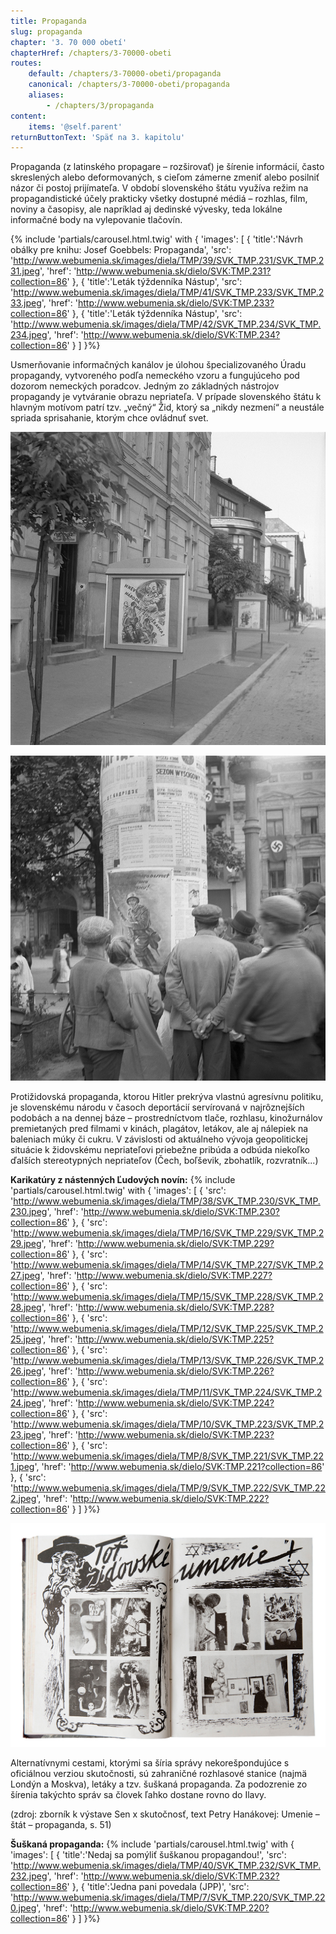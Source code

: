 ```yaml
---
title: Propaganda
slug: propaganda
chapter: '3. 70 000 obetí'
chapterHref: /chapters/3-70000-obeti
routes:
    default: /chapters/3-70000-obeti/propaganda
    canonical: /chapters/3-70000-obeti/propaganda
    aliases:
        - /chapters/3/propaganda
content:
    items: '@self.parent'
returnButtonText: 'Späť na 3. kapitolu'
---
```


<span class="drop-cap">P</span>ropaganda (z latinského propagare – rozširovať) je šírenie informácií, často skreslených alebo deformovaných, s cieľom zámerne zmeniť alebo posilniť názor či postoj prijímateľa. V období slovenského štátu využíva režim na propagandistické účely prakticky všetky dostupné médiá – rozhlas, film, noviny a časopisy, ale napríklad aj dedinské vývesky, teda lokálne informačné body na vylepovanie tlačovín.

{% include 'partials/carousel.html.twig' with {
    'images': [
        {
            'title':'Návrh obálky pre knihu: Josef Goebbels: Propaganda', 
            'src': 'http://www.webumenia.sk/images/diela/TMP/39/SVK_TMP.231/SVK_TMP.231.jpeg',
            'href': 'http://www.webumenia.sk/dielo/SVK:TMP.231?collection=86'
        },
		{ 
            'title':'Leták týždenníka Nástup', 
			'src': 'http://www.webumenia.sk/images/diela/TMP/41/SVK_TMP.233/SVK_TMP.233.jpeg',
            'href': 'http://www.webumenia.sk/dielo/SVK:TMP.233?collection=86'
        },
		{ 
            'title':'Leták týždenníka Nástup', 
			'src': 'http://www.webumenia.sk/images/diela/TMP/42/SVK_TMP.234/SVK_TMP.234.jpeg',
            'href': 'http://www.webumenia.sk/dielo/SVK:TMP.234?collection=86'
        }
    ]
}%}

Usmerňovanie informačných kanálov je úlohou špecializovaného Úradu propagandy, vytvoreného podľa nemeckého vzoru a fungujúceho pod dozorom nemeckých poradcov. Jedným zo základných nástrojov propagandy je vytváranie obrazu nepriateľa. V prípade slovenského štátu k hlavným motívom patrí tzv. „večný“ Žid, ktorý sa „nikdy nezmení“ a neustále spriada sprisahanie, ktorým chce ovládnuť svet. 

[![Ladislav Roller - Výkladné skrine pred Úradom propagandy v Bratislave, 1941, Slovenský národný archív, Bratislava – fond STK](Vykladne_skrine--1941--SNA-fondSTK.jpg "Ladislav Roller - Výkladné skrine pred Úradom propagandy v Bratislave")](http://www.webumenia.sk/dielo/SVK:TMP.236?collection=86)

[![Jozef Cincík - Slovenská propaganda na východe, 1941, Slovenský národný archív, Bratislava – fond STK](Slovenska_propaganda_na_v%C3%BDchode-Jozef%20Cinc%C3%ADk-1941--SNA_Bratislava%E2%80%93fondSTK.jpg "Jozef Cincík - Slovenská propaganda na východe")](http://www.webumenia.sk/dielo/SVK:TMP.235?collection=86)

Protižidovská propaganda, ktorou Hitler prekrýva vlastnú agresívnu politiku, je slovenskému národu v časoch deportácií servírovaná v najrôznejších podobách a na dennej báze – prostredníctvom tlače, rozhlasu, kinožurnálov premietaných pred filmami v kinách, plagátov, letákov, ale aj nálepiek na baleniach múky či cukru. V závislosti od aktuálneho vývoja geopolitickej situácie k židovskému nepriateľovi priebežne pribúda a odbúda niekoľko ďalších stereotypných nepriateľov (Čech, boľševik, zbohatlík, rozvratník...)

**Karikatúry z nástenných Ľudových novín:**
{% include 'partials/carousel.html.twig' with {
    'images': [
        {
            'src': 'http://www.webumenia.sk/images/diela/TMP/38/SVK_TMP.230/SVK_TMP.230.jpeg',
            'href': 'http://www.webumenia.sk/dielo/SVK:TMP.230?collection=86'
        },
		{ 
			'src': 'http://www.webumenia.sk/images/diela/TMP/16/SVK_TMP.229/SVK_TMP.229.jpeg',
            'href': 'http://www.webumenia.sk/dielo/SVK:TMP.229?collection=86'
        },
        {
			'src': 'http://www.webumenia.sk/images/diela/TMP/14/SVK_TMP.227/SVK_TMP.227.jpeg',
            'href': 'http://www.webumenia.sk/dielo/SVK:TMP.227?collection=86'
        },
        {
            'src': 'http://www.webumenia.sk/images/diela/TMP/15/SVK_TMP.228/SVK_TMP.228.jpeg',
            'href': 'http://www.webumenia.sk/dielo/SVK:TMP.228?collection=86'
            },
        {
            'src': 'http://www.webumenia.sk/images/diela/TMP/12/SVK_TMP.225/SVK_TMP.225.jpeg',
            'href': 'http://www.webumenia.sk/dielo/SVK:TMP.225?collection=86'
            },
        {
            'src': 'http://www.webumenia.sk/images/diela/TMP/13/SVK_TMP.226/SVK_TMP.226.jpeg',
            'href': 'http://www.webumenia.sk/dielo/SVK:TMP.226?collection=86'
                  },
        {
            'src': 'http://www.webumenia.sk/images/diela/TMP/11/SVK_TMP.224/SVK_TMP.224.jpeg',
            'href': 'http://www.webumenia.sk/dielo/SVK:TMP.224?collection=86'
                  },
        {
            'src': 'http://www.webumenia.sk/images/diela/TMP/10/SVK_TMP.223/SVK_TMP.223.jpeg',
            'href': 'http://www.webumenia.sk/dielo/SVK:TMP.223?collection=86'
                        },
        {
            'src': 'http://www.webumenia.sk/images/diela/TMP/8/SVK_TMP.221/SVK_TMP.221.jpeg',
            'href': 'http://www.webumenia.sk/dielo/SVK:TMP.221?collection=86'
                        },
        {
            'src': 'http://www.webumenia.sk/images/diela/TMP/9/SVK_TMP.222/SVK_TMP.222.jpeg',
            'href': 'http://www.webumenia.sk/dielo/SVK:TMP.222?collection=86'
        }
    ]
}%}

[![Neznámy autor - Dvojstránka z časopisu Náš boj, 	1942, ](dvojstranka_z_casopisu--Nas_boj--1942.jpg "Neznámy autor - Dvojstránka z časopisu Náš boj")](http://www.webumenia.sk/dielo/SVK:TMP.219?collection=86)

Alternatívnymi cestami, ktorými sa šíria správy nekorešpondujúce s oficiálnou verziou skutočnosti, sú zahraničné rozhlasové stanice (najmä Londýn a Moskva), letáky a tzv. šuškaná propaganda. Za podozrenie zo šírenia takýchto správ sa človek ľahko dostane rovno do Ilavy.

(zdroj: zborník k výstave Sen x skutočnosť, text Petry Hanákovej: Umenie – štát – propaganda, s. 51) 

**Šuškaná propaganda:**
{% include 'partials/carousel.html.twig' with {
    'images': [
        {
            'title':'Nedaj sa pomýliť šuškanou propagandou!', 
            'src': 'http://www.webumenia.sk/images/diela/TMP/40/SVK_TMP.232/SVK_TMP.232.jpeg',
            'href': 'http://www.webumenia.sk/dielo/SVK:TMP.232?collection=86'
        },
		{ 
            'title':'Jedna pani povedala (JPP)', 
			'src': 'http://www.webumenia.sk/images/diela/TMP/7/SVK_TMP.220/SVK_TMP.220.jpeg',
            'href': 'http://www.webumenia.sk/dielo/SVK:TMP.220?collection=86'
        }
    ]
}%}

